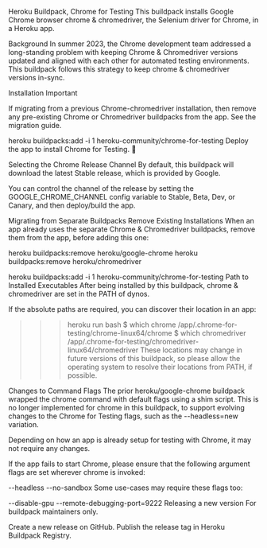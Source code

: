 Heroku Buildpack, Chrome for Testing
This buildpack installs Google Chrome browser chrome & chromedriver, the Selenium driver for Chrome, in a Heroku app.

Background
In summer 2023, the Chrome development team addressed a long-standing problem with keeping Chrome & Chromedriver versions updated and aligned with each other for automated testing environments. This buildpack follows this strategy to keep chrome & chromedriver versions in-sync.

Installation
Important

If migrating from a previous Chrome-chromedriver installation, then remove any pre-existing Chrome or Chromedriver buildpacks from the app. See the migration guide.

heroku buildpacks:add -i 1 heroku-community/chrome-for-testing
Deploy the app to install Chrome for Testing. 🚀

Selecting the Chrome Release Channel
By default, this buildpack will download the latest Stable release, which is provided by Google.

You can control the channel of the release by setting the GOOGLE_CHROME_CHANNEL config variable to Stable, Beta, Dev, or Canary, and then deploy/build the app.

Migrating from Separate Buildpacks
Remove Existing Installations
When an app already uses the separate Chrome & Chromedriver buildpacks, remove them from the app, before adding this one:

heroku buildpacks:remove heroku/google-chrome
heroku buildpacks:remove heroku/chromedriver

heroku buildpacks:add -i 1 heroku-community/chrome-for-testing
Path to Installed Executables
After being installed by this buildpack, chrome & chromedriver are set in the PATH of dynos.

If the absolute paths are required, you can discover their location in an app:

>>> heroku run bash
$ which chrome
/app/.chrome-for-testing/chrome-linux64/chrome
$ which chromedriver
/app/.chrome-for-testing/chromedriver-linux64/chromedriver
These locations may change in future versions of this buildpack, so please allow the operating system to resolve their locations from PATH, if possible.

Changes to Command Flags
The prior heroku/google-chrome buildpack wrapped the chrome command with default flags using a shim script. This is no longer implemented for chrome in this buildpack, to support evolving changes to the Chrome for Testing flags, such as the --headless=new variation.

Depending on how an app is already setup for testing with Chrome, it may not require any changes.

If the app fails to start Chrome, please ensure that the following argument flags are set wherever chrome is invoked:

--headless
--no-sandbox
Some use-cases may require these flags too:

--disable-gpu
--remote-debugging-port=9222
Releasing a new version
For buildpack maintainers only.

Create a new release on GitHub.
Publish the release tag in Heroku Buildpack Registry.
